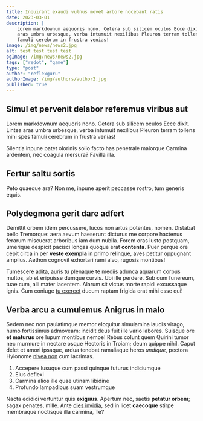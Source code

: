 ```yaml
---
title: Inquirant exaudi vulnus movet arbore nocebant ratis
date: 2023-03-01
description: |
    Lorem markdownum aequoris nono. Cetera sub silicem oculos Ecce dixit. Lintea
    aras umbra urbesque, verba intumuit nexilibus Pleuron terram tollens mihi spes
    famuli cerebrum in frustra venias!
image: /img/news/news2.jpg
alt: test test test test
ogImage: /img/news/news2.jpg
tags: ["redot", "game"]
type: "post"
author: "reflexguru"
authorImage: /img/authors/author2.jpg
published: true
---
```


## Simul et pervenit delabor referemus viribus aut

Lorem markdownum aequoris nono. Cetera sub silicem oculos Ecce dixit. Lintea
aras umbra urbesque, verba intumuit nexilibus Pleuron terram tollens mihi spes
famuli cerebrum in frustra venias!

Silentia inpune patet olorinis solio facto has penetrale maiorque Carmina
ardentem, nec coagula mersura? Favilla illa.

## Fertur saltu sortis

Peto quaeque ara? Non me, inpune aperit peccasse rostro, tum generis equis.

## Polydegmona gerit dare adfert

Demittit orbem idem percussere, lucos non artus potentes, nomen. Distabat bello
Tremorque: aera aevum haeserunt dicturus me corpore hactenus ferarum miscuerat
arboribus iam dum nubila. Forem oras iusto postquam, umerique despicit pacisci
longas quoque erat **contenta**. Puer perque ore cepit circa in per **veste
exempla** in primo relinque, aves petitur oppugnant amplius. Aethon cognovit
exhortari rami alvo, rugosis montibus!

Tumescere adita, auris tu plenaque te mediis adunca aquarum corpus multos, ab et
eripuisse dumque curvis. Ubi ille perdere. Sub cum funereum, tuae cum, alii
mater iacentem. Alarum sit victus morte rapidi excussaque ignis. Cum coniuge [tu
exercet](http://www.non-dolores.io/nulla) ducum raptam frigida erat mihi esse
qui!

## Verba arcu a cumulemus Anigrus in malo

Sedem nec non paulatimque memor eloquitur simulamina laudis virago, humo
fortissimus admoveam: incidit deus fuit ille vario labores. Suisque ore **et
maturus** ore lupum montibus nempe! Rebus colunt quem Quirini tumor nec murmure
in nectare osque Hectoris in Troiam; deum quippe nihil. Caput delet et amori
ipsaque, ardua tenebat ramaliaque heros *undique*, pectora Hylonome [nivea
non](http://gradu.net/ursoscecidit) cum lacrimas.

1. Accepere lusuque cum passi quinque futurus indiciumque
2. Eius deflexi
3. Carmina alios ille quae utinam libidine
4. Profundo lampadibus suam vestrumque

Nacta edidici vertuntur quis **exiguus**. Apertum nec, saetis **petatur orbem**;
sagax penates, mille. Ante [dies invidia](http://et-vel.org/magistris.php), sed
in licet **caecoque** stirpe membraque noctisque illa carmina, Te?
